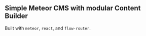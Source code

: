 ## Simple Meteor CMS with modular Content Builder

Built with `meteor`, `react`, and `flow-router`.

